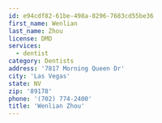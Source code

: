 ```yaml
---
id: e94cdf82-61be-498a-8296-7683cd55be36
first_name: Wenlian
last_name: Zhou
license: DMD
services:
  - dentist
category: Dentists
address: '7817 Morning Queen Dr'
city: 'Las Vegas'
state: NV
zip: '89178'
phone: '(702) 774-2400'
title: 'Wenlian Zhou'
---
```

